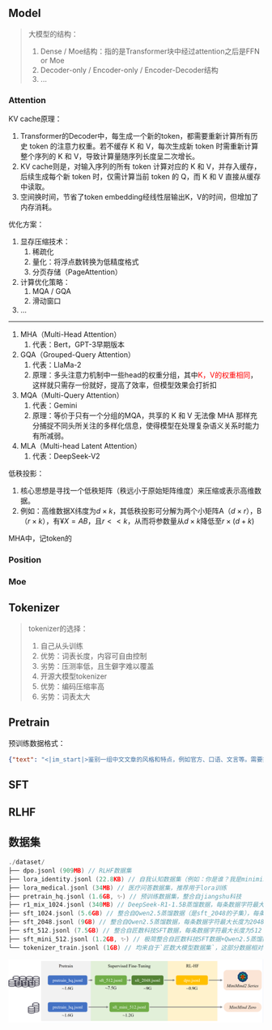 ## Model
> 大模型的结构：
> 1. Dense / Moe结构：指的是Transformer块中经过attention之后是FFN or Moe
> 2. Decoder-only / Encoder-only / Encoder-Decoder结构
> 3. ...

### Attention

KV cache原理：
1. Transformer的Decoder中，每生成一个新的token，都需要重新计算所有历史 token 的注意力权重。若不缓存 K 和 V，每次生成新 token 时需重新计算整个序列的 K 和 V，导致计算量随序列长度呈二次增长。
2. KV cache则是，对输入序列的所有 token 计算对应的 K 和 V，并存入缓存，后续生成每个新 token 时，仅需计算当前 token 的 Q，而 K 和 V 直接从缓存中读取。
3. 空间换时间，节省了token embedding经线性层输出K，V的时间，但增加了内存消耗。

优化方案：
1. 显存压缩技术：
	1. 稀疏化
	2. 量化：将浮点数转换为低精度格式
	3. 分页存储（PageAttention）
2. 计算优化策略：
	1. MQA / GQA
	2. 滑动窗口
3. ...

---
1. MHA（Multi-Head Attention）
	1. 代表：Bert，GPT-3早期版本
2. GQA（Grouped-Query Attention）
	1. 代表：LlaMa-2
	2. 原理：多头注意力机制中一些head的权重分组，其中<font color="#ff0000">K，V的权重相同</font>，这样就只需存一份就好，提高了效率，但模型效果会打折扣
3. MQA（Multi-Query Attention）
	1. 代表：Gemini
	2. 原理：等价于只有一个分组的MQA，共享的 K 和 V 无法像 MHA 那样充分捕捉不同头所关注的多样化信息，使得模型在处理复杂语义关系时能力有所减弱。
4. MLA（Multi-head Latent Attention）
	1. 代表：DeepSeek-V2

低秩投影：
1. 核心思想是寻找一个低秩矩阵（秩远小于原始矩阵维度）来压缩或表示高维数据。
2. 例如：高维数据X纬度为$d \times k$，其低秩投影可分解为两个小矩阵A（$d\times r$），B（$r\times k$），有¥$X=AB$，且$r << k$，从而将参数量从$d\times k$降低至$r\times(d+k)$

MHA中，记token的




### Position 


### Moe




## Tokenizer
> tokenizer的选择：
> 1. 自己从头训练
> 	1. 优势：词表长度，内容可自由控制
> 	2. 劣势：压测率低，且生僻字难以覆盖
> 2. 开源大模型tokenizer
> 	1. 优势：编码压缩率高
> 	2. 劣势：词表太大

## Pretrain

预训练数据格式：
```json
{"text": "<|im_start|>鉴别一组中文文章的风格和特点，例如官方、口语、文言等。需要提供样例文章才能准确鉴别不同的风格和特点。<|im_end|> <|im_start|>好的，现在帮我一下今天的天气怎么样?今天的天气依据地区而异。请问你需要我帮你查询哪个地区的天气呢？<|im_end|> ... "}

```


## SFT

## RLHF



## 数据集

```cpp
./dataset/ 
├── dpo.jsonl (909MB) // RLHF数据集
├── lora_identity.jsonl (22.8KB) // 自我认知数据集（例如：你是谁？我是minimind...），推荐用于lora训练（亦可用于全参SFT，勿被名字局限）
├── lora_medical.jsonl (34MB) // 医疗问答数据集，推荐用于lora训练
├── pretrain_hq.jsonl (1.6GB, ✨) // 预训练数据集，整合自jiangshu科技
├── r1_mix_1024.jsonl (340MB) // DeepSeek-R1-1.5B蒸馏数据，每条数据字符最大长度为1024（因此训练时设置max_seq_len=1024）
├── sft_1024.jsonl (5.6GB) // 整合自Qwen2.5蒸馏数据（是sft_2048的子集），每条数据字符最大长度为1024
├── sft_2048.jsonl (9GB) // 整合自Qwen2.5蒸馏数据，每条数据字符最大长度为2048
├── sft_512.jsonl (7.5GB) // 整合自匠数科技SFT数据，每条数据字符最大长度为512
├── sft_mini_512.jsonl (1.2GB, ✨) // 极简整合自匠数科技SFT数据+Qwen2.5蒸馏数据（用于快速训练Zero模型），每条数据字符最大长度为512
└── tokenizer_train.jsonl (1GB) // 均来自于`匠数大模型数据集`，这部分数据相对次要，（不推荐自己重复训练tokenizer，理由如上）如需自己训练tokenizer可以自由选择数据集。
```
![image.png](https://raw.githubusercontent.com/yzh-2002/img-hosting/main/cs/202505011352035.png)





